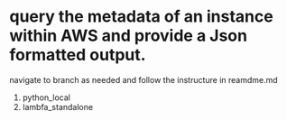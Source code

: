 query the metadata of an instance within AWS and provide a Json
formatted output.
========

navigate to branch as needed and follow the instructure in reamdme.md

1. python_local
2. lambfa_standalone
